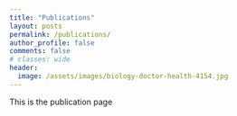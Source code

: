```yaml
---
title: "Publications"
layout: posts
permalink: /publications/
author_profile: false
comments: false
# classes: wide
header:
  image: /assets/images/biology-doctor-health-4154.jpg
---
```


This is the publication page

